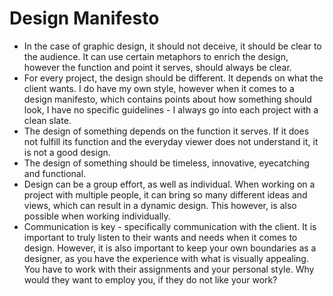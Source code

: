 # Design Manifesto 

- In the case of graphic design, it should not deceive, it should be clear to the audience. It can use certain metaphors to enrich the design, however the function and point it serves, should always be clear.
- For every project, the design should be different. It depends on what the client wants. I do have my own style, however when it comes to a design manifesto, which contains points about how something should look, I have no specific guidelines - I always go into each project with a clean slate. 
- The design of something depends on the function it serves. If it does not fulfill its function and the everyday viewer does not understand it, it is not a good design. 
- The design of something should be timeless, innovative, eyecatching and functional.
- Design can be a group effort, as well as individual. When working on a project with multiple people, it can bring so many different ideas and views, which can result in a dynamic design. This however, is also possible when working individually.
- Communication is key - specifically communication with the client. It is important to truly listen to their wants and needs when it comes to design. However, it is also important to keep your own boundaries as a designer, as you have the experience with what is visually appealing. You have to work with their assignments and your personal style. Why would they want to employ you, if they do not like your work?
